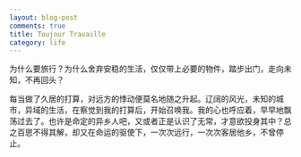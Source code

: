```yaml
---
layout: blog-post
comments: true
title: Toujour Travaille
category: life
---
```


为什么要旅行？为什么舍弃安稳的生活，仅仅带上必要的物件，踏步出门，走向未知，不再回头？

每当做了久居的打算，对远方的悸动便莫名地随之升起。辽阔的风光，未知的城市，异域的生活，在察觉到我的打算后，开始召唤我。我的心也呼应着，早早地飘荡过去了。也许是命定的异乡人吧，又或者正是认识了无常，才意欲投身其中？总之百思不得其解，却又在命运的驱使下，一次次远行，一次次客居他乡，不曾停止。

